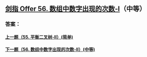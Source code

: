 ## [剑指 Offer 56. 数组中数字出现的次数-I](https://leetcode-cn.com/problems/merge-two-sorted-lists/)（中等）





### 答案：



#### [上一题（55. 平衡二叉树-II）(简单)](https://github.com/sdwwld/leetCode/blob/master/src/main/java/com/wld/java/offer/剑指Offer55-II.md)

#### [下一题（56. 数组中数字出现的次数-II）(中等)](https://github.com/sdwwld/leetCode/blob/master/src/main/java/com/wld/java/offer/剑指Offer56-II.md)